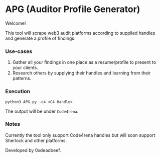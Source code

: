# APG (Auditor Profile Generator)

Welcome!

This tool will scrape web3 audit platforms according to supplied handles and generate a profile of findings.
### Use-cases
1. Gather all your findings in one place as a resume/profile to present to your clients.
2. Research others by supplying their handles and learning from their patterns.

### Execution

`python3 APG.py -c4 <C4 Handle>`

The output will be under `Code4rena`.

### Notes
Currently the tool only support Code4rena handles but will soon support Sherlock and other platforms.

Developed by 0xdeadbeef.

